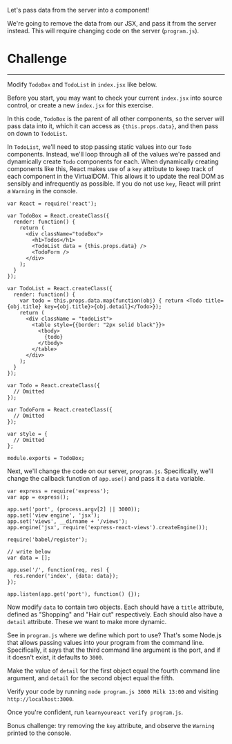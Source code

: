 Let's pass data from the server into a component!

We're going to remove the data from our JSX, and pass it from the server instead.
This will require changing code on the server (`program.js`).

# Challenge
---

Modify `TodoBox` and `TodoList` in `index.jsx` like below.

Before you start, you may want to check your current `index.jsx` into source
control, or create a new `index.jsx` for this exercise.

In this code, `TodoBox` is the parent of all other components, so the server
will pass data into it, which it can access as `{this.props.data}`, and then
pass on down to `TodoList`.

In `TodoList`, we'll need to stop passing static values into our `Todo`
components. Instead, we'll loop through all of the values we're passed and
dynamically create `Todo` components for each. When dynamically creating
components like this, React makes use of a `key` attribute to keep track of
each component in the VirtualDOM. This allows it to update the real DOM as
sensibly and infrequently as possible. If you do not use `key`, React will
print a `Warning` in the console.


```
var React = require('react');

var TodoBox = React.createClass({
  render: function() {
    return (
      <div className="todoBox">
        <h1>Todos</h1>
        <TodoList data = {this.props.data} />
        <TodoForm />
      </div>
    );
  }
});

var TodoList = React.createClass({
  render: function() {
    var todo = this.props.data.map(function(obj) { return <Todo title={obj.title} key={obj.title}>{obj.detail}</Todo>});
    return (
      <div className = "todoList">
        <table style={{border: "2px solid black"}}>
          <tbody>
            {todo}
          </tbody>
        </table>
      </div>
    );
  }
});

var Todo = React.createClass({
  // Omitted
});

var TodoForm = React.createClass({
  // Omitted
});

var style = {
  // Omitted
};

module.exports = TodoBox;
```

Next, we'll change the code on our server, `program.js`. Specifically, we'll change the
callback function of `app.use()` and pass it a `data` variable.


```
var express = require('express');
var app = express();

app.set('port', (process.argv[2] || 3000));
app.set('view engine', 'jsx');
app.set('views', __dirname + '/views');
app.engine('jsx', require('express-react-views').createEngine());

require('babel/register');

// write below
var data = [];

app.use('/', function(req, res) {
  res.render('index', {data: data});
});

app.listen(app.get('port'), function() {});

```

Now modify `data` to contain two objects. Each should have a `title` attribute,
defined as "Shopping" and "Hair cut" respectively. Each should also have
a `detail` attribute. These we want to make more dynamic.

See in `program.js` where we define which port to use? That's some Node.js that
allows passing values into your program from the command line. Specifically, it
says that the third command line argument is the port, and if it doesn't exist,
it defaults to `3000`.

Make the value of `detail` for the first object equal the fourth command line
argument, and `detail` for the second object equal the fifth.

Verify your code by running `node program.js 3000 Milk 13:00` and visiting
`http://localhost:3000`.

Once you're confident, run `learnyoureact verify program.js`.

Bonus challenge: try removing the `key` attribute, and observe the `Warning`
printed to the console.
